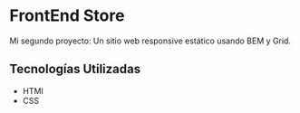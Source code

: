 # FrontEnd Store

Mi segundo proyecto: Un sitio web responsive estático usando BEM y Grid.

## Tecnologías Utilizadas 

- HTMl
- CSS